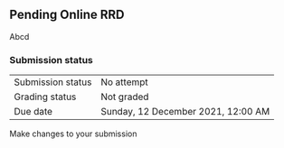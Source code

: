 <h2>Pending Online RRD</h2>Abcd

<h3>Submission status</h3><table>
<tbody><tr>
<td>Submission status</td>
<td>No attempt</td>
</tr>
<tr>
<td>Grading status</td>
<td>Not graded</td>
</tr>
<tr>
<td>Due date</td>
<td>Sunday, 12 December 2021, 12:00 AM</td>
</tr>

</tbody>
</table>



Make changes to your submission



